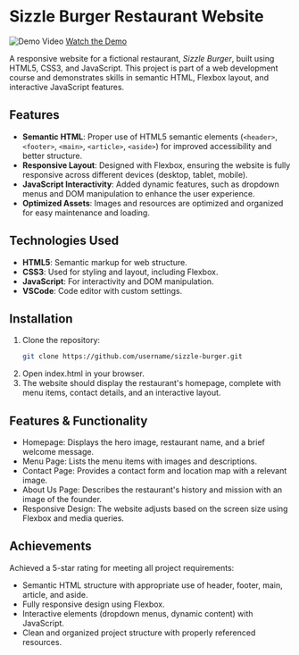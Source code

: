 # Sizzle Burger Restaurant Website

![Demo Video](https://img.youtube.com/vi/yIBbt2IcKfw/hqdefault.jpg)
[Watch the Demo](https://www.youtube.com/watch?v=yIBbt2IcKfw)

A responsive website for a fictional restaurant, *Sizzle Burger*, built using HTML5, CSS3, and JavaScript. This project is part of a web development course and demonstrates skills in semantic HTML, Flexbox layout, and interactive JavaScript features.

## Features

- **Semantic HTML**: Proper use of HTML5 semantic elements (`<header>`, `<footer>`, `<main>`, `<article>`, `<aside>`) for improved accessibility and better structure.
- **Responsive Layout**: Designed with Flexbox, ensuring the website is fully responsive across different devices (desktop, tablet, mobile).
- **JavaScript Interactivity**: Added dynamic features, such as dropdown menus and DOM manipulation to enhance the user experience.
- **Optimized Assets**: Images and resources are optimized and organized for easy maintenance and loading.

## Technologies Used

- **HTML5**: Semantic markup for web structure.
- **CSS3**: Used for styling and layout, including Flexbox.
- **JavaScript**: For interactivity and DOM manipulation.
- **VSCode**: Code editor with custom settings.

## Installation

1. Clone the repository:
   ```bash
   git clone https://github.com/username/sizzle-burger.git
2. Open index.html in your browser.
3. The website should display the restaurant's homepage, complete with menu items, contact details, and an interactive layout.

## Features & Functionality
- Homepage: Displays the hero image, restaurant name, and a brief welcome message.
- Menu Page: Lists the menu items with images and descriptions.
- Contact Page: Provides a contact form and location map with a relevant image.
- About Us Page: Describes the restaurant's history and mission with an image of the founder.
- Responsive Design: The website adjusts based on the screen size using Flexbox and media queries.

## Achievements
Achieved a 5-star rating for meeting all project requirements:
- Semantic HTML structure with appropriate use of header, footer, main, article, and aside.
- Fully responsive design using Flexbox.
- Interactive elements (dropdown menus, dynamic content) with JavaScript.
- Clean and organized project structure with properly referenced resources.
